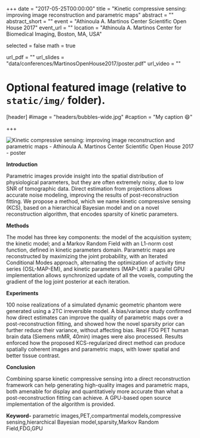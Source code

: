 +++
date = "2017-05-25T00:00:00"
title = "Kinetic compressive sensing: improving image reconstruction and parametric maps"
abstract = ""
abstract_short = ""
event = "Athinoula A. Martinos Center Scientific Open House 2017"
event_url = ""
location = "Athinoula A. Martinos Center for Biomedical Imaging, Boston, MA, USA"

selected = false
math = true

url_pdf = ""
url_slides = "data/conferences/MartinosOpenHouse2017/poster.pdf"
url_video = ""

# Optional featured image (relative to `static/img/` folder).
[header]
#image = "headers/bubbles-wide.jpg"
#caption = "My caption :smile:"

+++

![Kinetic compressive sensing: improving image reconstruction and parametric maps - Athinoula A. Martinos Center Scientific Open House 2017 - poster](../../data/conferences/MartinosOpenHouse2017/image_poster.png)

**Introduction**

Parametric images provide insight into the spatial distribution of physiological parameters, but they are often extremely noisy, due to low SNR of tomographic data. Direct estimation from projections allows accurate noise modeling, improving the results of post-reconstruction fitting. We propose a method, which we name kinetic compressive sensing (KCS), based on a hierarchical Bayesian model and on a novel reconstruction algorithm, that encodes sparsity of kinetic parameters.

**Methods**

The model has three key components: the model of the acquisition system; the kinetic model; and a Markov Random Field with an L1-norm cost function, defined in kinetic parameters domain. Parametric maps are reconstructed by maximizing the joint probability, with an Iterated Conditional Modes approach, alternating the optimization of activity time series (OSL-MAP-EM), and kinetic parameters (MAP-LM): a parallel GPU implementation allows synchronized update of all the voxels, computing the gradient of the log joint posterior at each iteration.

**Experiments**

100 noise realizations of a simulated dynamic geometric phantom were generated using a 2TC irreversible model. A bias/variance study confirmed how direct estimates can improve the quality of parametric maps over a post-reconstruction fitting, and showed how the novel sparsity prior can further reduce their variance, without affecting bias. Real FDG PET human brain data (Siemens mMR, 40min) images were also processed. Results enforced how the proposed KCS-regularized direct method can produce spatially coherent images and parametric maps, with lower spatial and better tissue contrast.

**Conclusion**

Combining sparse kinetic compressive sensing into a direct reconstruction framework can help generating high-quality images and parametric maps, both amenable for display and quantitatively more accurate than what a post-reconstruction fitting can achieve. A GPU-based open source implementation of the algorithm is provided.

**Keyword-** parametric images,PET,compartmental models,compressive sensing,hierarchical Bayesian model,sparsity,Markov Random Field,FDG,GPU
